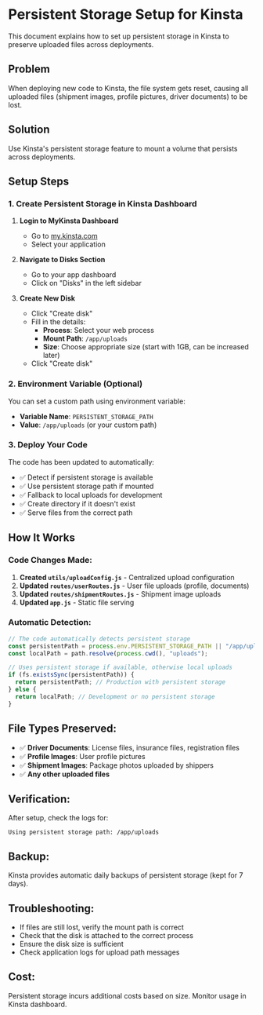 # Persistent Storage Setup for Kinsta

This document explains how to set up persistent storage in Kinsta to preserve uploaded files across deployments.

## Problem

When deploying new code to Kinsta, the file system gets reset, causing all uploaded files (shipment images, profile pictures, driver documents) to be lost.

## Solution

Use Kinsta's persistent storage feature to mount a volume that persists across deployments.

## Setup Steps

### 1. Create Persistent Storage in Kinsta Dashboard

1. **Login to MyKinsta Dashboard**

   - Go to [my.kinsta.com](https://my.kinsta.com)
   - Select your application

2. **Navigate to Disks Section**

   - Go to your app dashboard
   - Click on "Disks" in the left sidebar

3. **Create New Disk**
   - Click "Create disk"
   - Fill in the details:
     - **Process**: Select your web process
     - **Mount Path**: `/app/uploads`
     - **Size**: Choose appropriate size (start with 1GB, can be increased later)
   - Click "Create disk"

### 2. Environment Variable (Optional)

You can set a custom path using environment variable:

- **Variable Name**: `PERSISTENT_STORAGE_PATH`
- **Value**: `/app/uploads` (or your custom path)

### 3. Deploy Your Code

The code has been updated to automatically:

- ✅ Detect if persistent storage is available
- ✅ Use persistent storage path if mounted
- ✅ Fallback to local uploads for development
- ✅ Create directory if it doesn't exist
- ✅ Serve files from the correct path

## How It Works

### Code Changes Made:

1. **Created `utils/uploadConfig.js`** - Centralized upload configuration
2. **Updated `routes/userRoutes.js`** - User file uploads (profile, documents)
3. **Updated `routes/shipmentRoutes.js`** - Shipment image uploads
4. **Updated `app.js`** - Static file serving

### Automatic Detection:

```javascript
// The code automatically detects persistent storage
const persistentPath = process.env.PERSISTENT_STORAGE_PATH || "/app/uploads";
const localPath = path.resolve(process.cwd(), "uploads");

// Uses persistent storage if available, otherwise local uploads
if (fs.existsSync(persistentPath)) {
  return persistentPath; // Production with persistent storage
} else {
  return localPath; // Development or no persistent storage
}
```

## File Types Preserved:

- ✅ **Driver Documents**: License files, insurance files, registration files
- ✅ **Profile Images**: User profile pictures
- ✅ **Shipment Images**: Package photos uploaded by shippers
- ✅ **Any other uploaded files**

## Verification:

After setup, check the logs for:

```
Using persistent storage path: /app/uploads
```

## Backup:

Kinsta provides automatic daily backups of persistent storage (kept for 7 days).

## Troubleshooting:

- If files are still lost, verify the mount path is correct
- Check that the disk is attached to the correct process
- Ensure the disk size is sufficient
- Check application logs for upload path messages

## Cost:

Persistent storage incurs additional costs based on size. Monitor usage in Kinsta dashboard.
